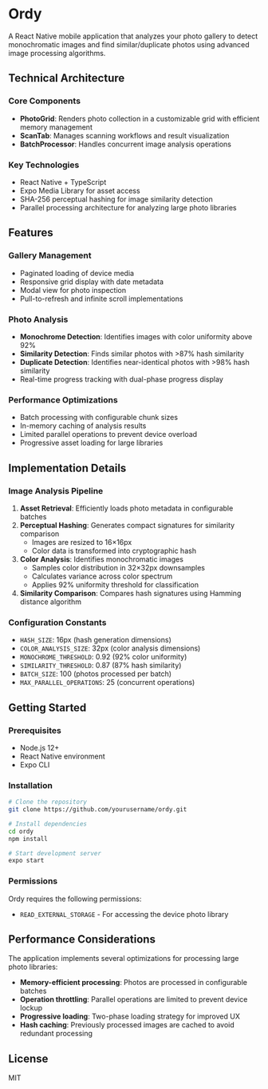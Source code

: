 # Ordy

A React Native mobile application that analyzes your photo gallery to detect monochromatic images and find similar/duplicate photos using advanced image processing algorithms.

## Technical Architecture

### Core Components

- **PhotoGrid**: Renders photo collection in a customizable grid with efficient memory management
- **ScanTab**: Manages scanning workflows and result visualization
- **BatchProcessor**: Handles concurrent image analysis operations

### Key Technologies

- React Native + TypeScript
- Expo Media Library for asset access
- SHA-256 perceptual hashing for image similarity detection
- Parallel processing architecture for analyzing large photo libraries

## Features

### Gallery Management
- Paginated loading of device media
- Responsive grid display with date metadata
- Modal view for photo inspection
- Pull-to-refresh and infinite scroll implementations

### Photo Analysis
- **Monochrome Detection**: Identifies images with color uniformity above 92%
- **Similarity Detection**: Finds similar photos with >87% hash similarity
- **Duplicate Detection**: Identifies near-identical photos with >98% hash similarity
- Real-time progress tracking with dual-phase progress display

### Performance Optimizations
- Batch processing with configurable chunk sizes
- In-memory caching of analysis results
- Limited parallel operations to prevent device overload
- Progressive asset loading for large libraries

## Implementation Details

### Image Analysis Pipeline

1. **Asset Retrieval**: Efficiently loads photo metadata in configurable batches
2. **Perceptual Hashing**: Generates compact signatures for similarity comparison
   - Images are resized to 16×16px
   - Color data is transformed into cryptographic hash
3. **Color Analysis**: Identifies monochromatic images
   - Samples color distribution in 32×32px downsamples
   - Calculates variance across color spectrum
   - Applies 92% uniformity threshold for classification
4. **Similarity Comparison**: Compares hash signatures using Hamming distance algorithm

### Configuration Constants
- `HASH_SIZE`: 16px (hash generation dimensions)
- `COLOR_ANALYSIS_SIZE`: 32px (color analysis dimensions)
- `MONOCHROME_THRESHOLD`: 0.92 (92% color uniformity)
- `SIMILARITY_THRESHOLD`: 0.87 (87% hash similarity)
- `BATCH_SIZE`: 100 (photos processed per batch)
- `MAX_PARALLEL_OPERATIONS`: 25 (concurrent operations)

## Getting Started

### Prerequisites
- Node.js 12+
- React Native environment
- Expo CLI

### Installation
```bash
# Clone the repository
git clone https://github.com/yourusername/ordy.git

# Install dependencies
cd ordy
npm install

# Start development server
expo start
```

### Permissions
Ordy requires the following permissions:
- `READ_EXTERNAL_STORAGE` - For accessing the device photo library

## Performance Considerations

The application implements several optimizations for processing large photo libraries:
- **Memory-efficient processing**: Photos are processed in configurable batches
- **Operation throttling**: Parallel operations are limited to prevent device lockup
- **Progressive loading**: Two-phase loading strategy for improved UX
- **Hash caching**: Previously processed images are cached to avoid redundant processing

## License

MIT
